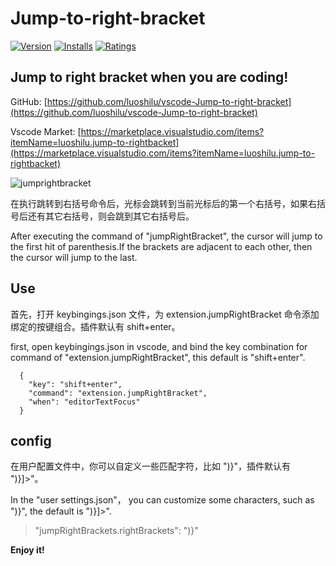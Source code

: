 # Jump-to-right-bracket

[![Version](https://vsmarketplacebadge.apphb.com/version/luoshilu.jump-to-rightbacket.svg)](https://marketplace.visualstudio.com/items?itemName=luoshilu.jump-to-rightbacket)
[![Installs](https://vsmarketplacebadge.apphb.com/installs/luoshilu.jump-to-rightbacket.svg)](https://marketplace.visualstudio.com/items?itemName=luoshilu.jump-to-rightbacket)
[![Ratings](https://vsmarketplacebadge.apphb.com/rating/luoshilu.jump-to-rightbacket.svg)](https://vsmarketplacebadge.apphb.com/rating/luoshilu.jump-to-rightbacket.svg)

## Jump to right bracket when you are coding!

GitHub: [https://github.com/luoshilu/vscode-Jump-to-right-bracket](https://github.com/luoshilu/vscode-Jump-to-right-bracket)

Vscode Market: [https://marketplace.visualstudio.com/items?itemName=luoshilu.jump-to-rightbacket](https://marketplace.visualstudio.com/items?itemName=luoshilu.jump-to-rightbacket)

![jumprightbracket](https://user-images.githubusercontent.com/16523045/44298243-162ab000-a2a5-11e8-83cc-2c1c0f0869ec.gif)

在执行跳转到右括号命令后，光标会跳转到当前光标后的第一个右括号，如果右括号后还有其它右括号，则会跳到其它右括号后。

After executing the command of "jumpRightBracket", the cursor will jump to the first hit of parenthesis.If the brackets are adjacent to each other, then the cursor will jump to the last.

## Use

首先，打开 keybingings.json 文件，为 extension.jumpRightBracket 命令添加绑定的按键组合。插件默认有 shift+enter。

first, open keybingings.json in vscode, and bind the key combination for command of "extension.jumpRightBracket", this default is "shift+enter".

```
  {
    "key": "shift+enter",
    "command": "extension.jumpRightBracket",
    "when": "editorTextFocus"
  }
```

## config

在用户配置文件中，你可以自定义一些匹配字符，比如 ")}"，插件默认有 ")}]>"。

In the "user settings.json"， you can customize some characters, such as ")}", the default is ")}]>".

> "jumpRightBrackets.rightBrackets": ")}"

**Enjoy it!**
